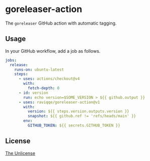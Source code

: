 # goreleaser-action

The `goreleaser` GitHub action with automatic tagging.

## Usage

In your GitHub workflow, add a job as follows.

```yaml
jobs:
  release:
    runs-on: ubuntu-latest
    steps:
      - uses: actions/checkout@v4
        with:
          fetch-depth: 0
      - id: version
        run: echo version=$SOME_VERSION > ${{ github.output }}
      - uses: raviqqe/goreleaser-action@v1
        with:
          version: ${{ steps.version.outputs.version }}
          snapshot: ${{ github.ref != 'refs/heads/main' }}
        env:
          GITHUB_TOKEN: ${{ secrets.GITHUB_TOKEN }}
```

## License

[The Unlicense](UNLICENSE)

